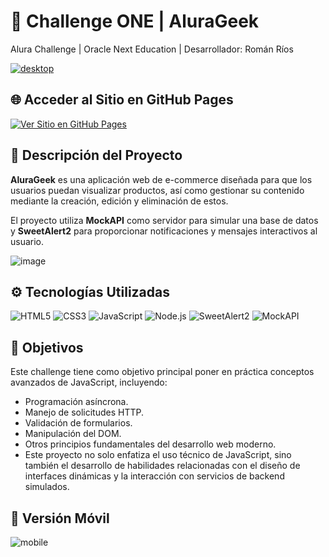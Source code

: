 # 🚀 Challenge ONE | AluraGeek

Alura Challenge | Oracle Next Education | Desarrollador: Román Ríos

[![desktop](https://github.com/user-attachments/assets/881b74f1-0349-451a-9439-3a9662fdd910)](https://romanrios.github.io/oracle-next-education/challenge-alurageek/)

## 🌐 Acceder al Sitio en GitHub Pages

[![Ver Sitio en GitHub Pages](https://img.shields.io/badge/-Visitar_Sitio_Web-28a745?style=for-the-badge&logo=github&logoColor=white)](https://romanrios.github.io/oracle-next-education/challenge-alurageek/)

## 📄 Descripción del Proyecto
**AluraGeek** es una aplicación web de e-commerce diseñada para que los usuarios puedan visualizar productos, así como gestionar su contenido mediante la creación, edición y eliminación de estos.

El proyecto utiliza **MockAPI** como servidor para simular una base de datos y **SweetAlert2** para proporcionar notificaciones y mensajes interactivos al usuario.

![image](https://github.com/user-attachments/assets/354b4ea5-5d14-45f5-9e10-005a897ff985)

## ⚙ Tecnologías Utilizadas

![HTML5](https://img.shields.io/badge/-HTML5-E34F26?logo=html5&logoColor=white&style=flat)
![CSS3](https://img.shields.io/badge/-CSS3-1572B6?logo=css3&logoColor=white&style=flat)
![JavaScript](https://img.shields.io/badge/-JavaScript-F7DF1E?logo=javascript&logoColor=black&style=flat)
![Node.js](https://img.shields.io/badge/-Node.js-339933?logo=node.js&logoColor=white&style=flat)
![SweetAlert2](https://img.shields.io/badge/-SweetAlert2-7952B3?style=flat)
![MockAPI](https://img.shields.io/badge/-MockAPI-FF7139?style=flat) 

## 🎯 Objetivos

Este challenge tiene como objetivo principal poner en práctica conceptos avanzados de JavaScript, incluyendo:

- Programación asíncrona.
- Manejo de solicitudes HTTP.
- Validación de formularios.
- Manipulación del DOM.
- Otros principios fundamentales del desarrollo web moderno.
- Este proyecto no solo enfatiza el uso técnico de JavaScript, sino también el desarrollo de habilidades relacionadas con el diseño de interfaces dinámicas y la interacción con servicios de backend simulados.

## 📱 Versión Móvil

![mobile](https://github.com/user-attachments/assets/b0e8bb33-8ca6-4e20-bb8f-0501062ee0c2)



